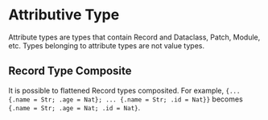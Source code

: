 # Attributive Type

Attribute types are types that contain Record and Dataclass, Patch, Module, etc.
Types belonging to attribute types are not value types.

## Record Type Composite 

It is possible to flattened Record types composited.
For example, `{... {.name = Str; .age = Nat}; ... {.name = Str; .id = Nat}}` becomes `{.name = Str; .age = Nat; .id = Nat}`.
